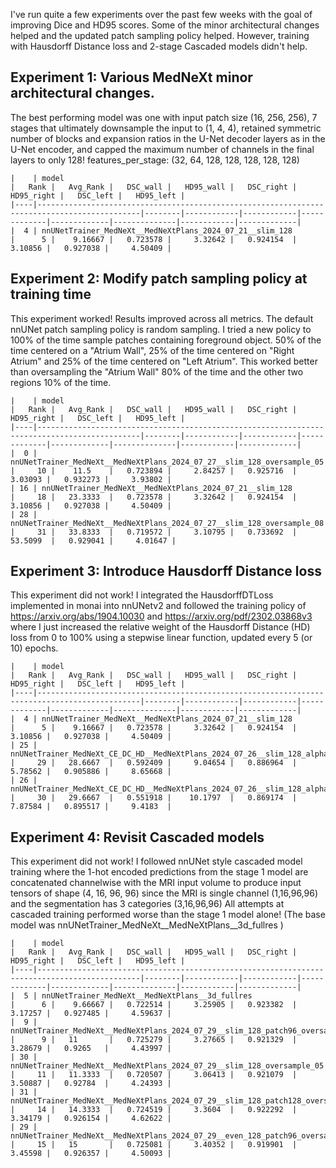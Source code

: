 I've run quite a few experiments over the past few weeks with the goal of improving Dice and HD95 scores. Some of the minor architectural changes helped and the updated patch sampling policy helped. However, training with Hausdorff Distance loss and 2-stage Cascaded models didn't help.

## Experiment 1: Various MedNeXt minor architectural changes.
The best performing model was one with input patch size (16, 256, 256), 7 stages that ultimately downsample the input to (1, 4, 4), retained symmetric number of blocks and expansion ratios in the U-Net decoder layers as in the U-Net encoder, and capped the maximum number of channels in the final layers to only 128! features_per_stage: (32, 64, 128, 128, 128, 128, 128)
```
|    | model                                                                                       |   Rank |   Avg_Rank |   DSC_wall |   HD95_wall |   DSC_right |   HD95_right |   DSC_left |   HD95_left |
|----|---------------------------------------------------------------------------------------------|--------|------------|------------|-------------|-------------|--------------|------------|-------------|
|  4 | nnUNetTrainer_MedNeXt__MedNeXtPlans_2024_07_21__slim_128                                    |      5 |    9.16667 |   0.723578 |     3.32642 |   0.924154  |      3.10856 |   0.927038 |     4.50409 |
```
## Experiment 2: Modify patch sampling policy at training time
This experiment worked! Results improved across all metrics.
The default nnUNet patch sampling policy is random sampling. I tried a new policy to 100% of the time sample patches containing foreground object. 50% of the time centered on a "Atrium Wall", 25% of the time centered on "Right Atrium" and 25% of the time centered on "Left Atrium". This worked better than oversampling the "Atrium Wall" 80% of the time and the other two regions 10% of the time.
```
|    | model                                                                                       |   Rank |   Avg_Rank |   DSC_wall |   HD95_wall |   DSC_right |   HD95_right |   DSC_left |   HD95_left |
|----|---------------------------------------------------------------------------------------------|--------|------------|------------|-------------|-------------|--------------|------------|-------------|
|  0 | nnUNetTrainer_MedNeXt__MedNeXtPlans_2024_07_27__slim_128_oversample_05                      |     10 |    11.5    |   0.723894 |     2.84257 |   0.925716  |      3.03093 |   0.932273 |     3.93802 |
| 16 | nnUNetTrainer_MedNeXt__MedNeXtPlans_2024_07_21__slim_128                                    |     18 |   23.3333  |   0.723578 |     3.32642 |   0.924154  |      3.10856 |   0.927038 |     4.50409 |
| 28 | nnUNetTrainer_MedNeXt__MedNeXtPlans_2024_07_27__slim_128_oversample_08                      |     31 |   33.8333  |   0.719572 |     3.10795 |   0.733692  |     53.5099  |   0.929041 |     4.01647 |

```
## Experiment 3: Introduce Hausdorff Distance loss
This experiment did not work!
I integrated the HausdorffDTLoss implemented in monai into nnUNetv2 and followed the training policy of https://arxiv.org/abs/1904.10030 and https://arxiv.org/pdf/2302.03868v3 where I just increased the relative weight of the Hausdorff Distance (HD) loss from 0 to 100% using a stepwise linear function, updated every 5 (or 10) epochs.
```
|    | model                                                                                       |   Rank |   Avg_Rank |   DSC_wall |   HD95_wall |   DSC_right |   HD95_right |   DSC_left |   HD95_left |
|----|---------------------------------------------------------------------------------------------|--------|------------|------------|-------------|-------------|--------------|------------|-------------|
|  4 | nnUNetTrainer_MedNeXt__MedNeXtPlans_2024_07_21__slim_128                                    |      5 |    9.16667 |   0.723578 |     3.32642 |   0.924154  |      3.10856 |   0.927038 |     4.50409 |
| 25 | nnUNetTrainer_MedNeXt_CE_DC_HD__MedNeXtPlans_2024_07_26__slim_128_alpha10                   |     29 |   28.6667  |   0.592409 |     9.04654 |   0.886964  |      5.78562 |   0.905886 |     8.65668 |
| 26 | nnUNetTrainer_MedNeXt_CE_DC_HD__MedNeXtPlans_2024_07_26__slim_128_alpha05                   |     30 |   29.6667  |   0.551918 |    10.1797  |   0.869174  |      7.87584 |   0.895517 |     9.4183  |
```
## Experiment 4: Revisit Cascaded models
This experiment did not work!
I followed nnUNet style cascaded model training where the 1-hot encoded predictions from the stage 1 model are concatenated channelwise with the MRI input volume to produce input tensors of shape (4, 16, 96, 96) since the MRI is single channel (1,16,96,96) and the segmentation has 3 categories (3,16,96,96)
All attempts at cascaded training performed worse than the stage 1 model alone! (The base model was nnUNetTrainer_MedNeXt__MedNeXtPlans__3d_fullres )
```
|    | model                                                                                       |   Rank |   Avg_Rank |   DSC_wall |   HD95_wall |   DSC_right |   HD95_right |   DSC_left |   HD95_left |
|----|---------------------------------------------------------------------------------------------|--------|------------|------------|-------------|-------------|--------------|------------|-------------|
|  5 | nnUNetTrainer_MedNeXt__MedNeXtPlans__3d_fullres                                             |      6 |    9.66667 |   0.722514 |     3.25905 |   0.923382  |      3.17257 |   0.927485 |     4.59637 |
|  9 | nnUNetTrainer_MedNeXt__MedNeXtPlans_2024_07_29__slim_128_patch96_oversample025              |      9 |   11       |   0.725279 |     3.27665 |   0.921329  |      3.28679 |   0.9265   |     4.43997 |
| 30 | nnUNetTrainer_MedNeXt__MedNeXtPlans_2024_07_29__slim_128_oversample_05                      |     11 |   11.3333  |   0.720507 |     3.06413 |   0.921079  |      3.50887 |   0.92784  |     4.24393 |
| 31 | nnUNetTrainer_MedNeXt__MedNeXtPlans_2024_07_29__slim_128_patch128_oversample025             |     14 |   14.3333  |   0.724519 |     3.3604  |   0.922292  |      3.34179 |   0.926154 |     4.62622 |
| 29 | nnUNetTrainer_MedNeXt__MedNeXtPlans_2024_07_29__even_128_patch96_oversample025              |     15 |   15       |   0.725081 |     3.40352 |   0.919901  |      3.45598 |   0.926357 |     4.50093 |
```
